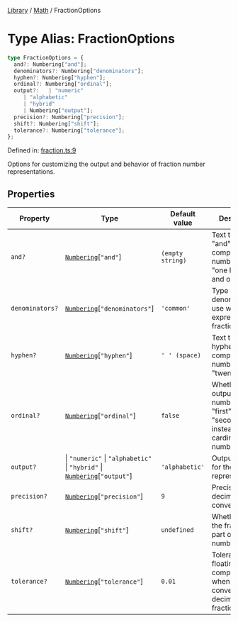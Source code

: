 <!-- markdownlint-disable -->
<!-- cspell: disable -->
[Library](../index.md) / [Math](./index.md) / FractionOptions

# Type Alias: FractionOptions

```ts
type FractionOptions = {
  and?: Numbering["and"];
  denominators?: Numbering["denominators"];
  hyphen?: Numbering["hyphen"];
  ordinal?: Numbering["ordinal"];
  output?:   | "numeric"
     | "alphabetic"
     | "hybrid"
     | Numbering["output"];
  precision?: Numbering["precision"];
  shift?: Numbering["shift"];
  tolerance?: Numbering["tolerance"];
};
```

Defined in: [fraction.ts:9](https://github.com/technobuddha/library/blob/main/src/fraction.ts#L9)

Options for customizing the output and behavior of fraction number representations.

## Properties

| Property | Type | Default value | Description | Defined in |
| ------ | ------ | ------ | ------ | ------ |
| <a id="and"></a> `and?` | [`Numbering`](Numbering.md)\[`"and"`\] | `(empty string)` | Text to use for "and" in compound numbers (e.g., "one hundred and one"). | [src/fraction.ts:20](https://github.com/technobuddha/library/blob/main/src/fraction.ts#L20) |
| <a id="denominators"></a> `denominators?` | [`Numbering`](Numbering.md)\[`"denominators"`\] | `'common'` | Type of denominators to use when expressing fractions. | [src/fraction.ts:38](https://github.com/technobuddha/library/blob/main/src/fraction.ts#L38) |
| <a id="hyphen"></a> `hyphen?` | [`Numbering`](Numbering.md)\[`"hyphen"`\] | `' ' (space)` | Text to use for hyphens in compound numbers (e.g., "twenty-one"). | [src/fraction.ts:26](https://github.com/technobuddha/library/blob/main/src/fraction.ts#L26) |
| <a id="ordinal"></a> `ordinal?` | [`Numbering`](Numbering.md)\[`"ordinal"`\] | `false` | Whether to output ordinal numbers (e.g., "first", "second") instead of cardinal numbers. | [src/fraction.ts:50](https://github.com/technobuddha/library/blob/main/src/fraction.ts#L50) |
| <a id="output"></a> `output?` | \| `"numeric"` \| `"alphabetic"` \| `"hybrid"` \| [`Numbering`](Numbering.md)\[`"output"`\] | `'alphabetic'` | Output format for the number representation. | [src/fraction.ts:14](https://github.com/technobuddha/library/blob/main/src/fraction.ts#L14) |
| <a id="precision"></a> `precision?` | [`Numbering`](Numbering.md)\[`"precision"`\] | `9` | Precision for decimal/fraction conversion. | [src/fraction.ts:44](https://github.com/technobuddha/library/blob/main/src/fraction.ts#L44) |
| <a id="shift"></a> `shift?` | [`Numbering`](Numbering.md)\[`"shift"`\] | `undefined` | Whether to shift the fractional part of the number. | [src/fraction.ts:56](https://github.com/technobuddha/library/blob/main/src/fraction.ts#L56) |
| <a id="tolerance"></a> `tolerance?` | [`Numbering`](Numbering.md)\[`"tolerance"`\] | `0.01` | Tolerance for floating-point comparison when converting decimals to fractions. | [src/fraction.ts:32](https://github.com/technobuddha/library/blob/main/src/fraction.ts#L32) |

